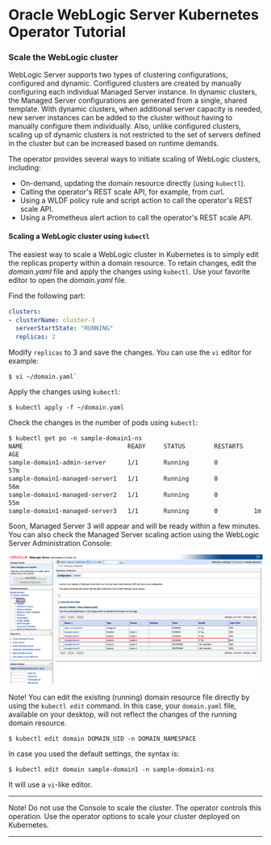 # Oracle WebLogic Server Kubernetes Operator Tutorial #

### Scale the WebLogic cluster  ###

WebLogic Server supports two types of clustering configurations, configured and dynamic. Configured clusters are created by manually configuring each individual Managed Server instance. In dynamic clusters, the Managed Server configurations are generated from a single, shared template.  With dynamic clusters, when additional server capacity is needed, new server instances can be added to the cluster without having to manually configure them individually. Also, unlike configured clusters, scaling up of dynamic clusters is not restricted to the set of servers defined in the cluster but can be increased based on runtime demands.

The operator provides several ways to initiate scaling of WebLogic clusters, including:

- On-demand, updating the domain resource directly (using `kubectl`).
- Calling the operator's REST scale API, for example, from curl.
- Using a WLDF policy rule and script action to call the operator's REST scale API.
- Using a Prometheus alert action to call the operator's REST scale API.

#### Scaling a WebLogic cluster using `kubectl`  ####

The easiest way to scale a WebLogic cluster in Kubernetes is to simply edit the replicas property within a domain resource.  To retain changes, edit the *domain.yaml* file and apply the changes using `kubectl`. Use your favorite editor to open the *domain.yaml* file.

Find the following part:
```yaml
clusters:
- clusterName: cluster-1
  serverStartState: "RUNNING"
  replicas: 2
```
Modify `replicas` to 3 and save the changes. You can use the `vi` editor for example:
```shell
$ vi ~/domain.yaml`
```
Apply the changes using `kubectl`:
```shell
$ kubectl apply -f ~/domain.yaml
```
Check the changes in the number of pods using `kubectl`:
```shell
$ kubectl get po -n sample-domain1-ns
NAME                             READY     STATUS        RESTARTS   AGE
sample-domain1-admin-server      1/1       Running       0          57m
sample-domain1-managed-server1   1/1       Running       0          56m
sample-domain1-managed-server2   1/1       Running       0          55m
sample-domain1-managed-server3   1/1       Running       0          1m
```
Soon, Managed Server 3 will appear and will be ready within a few minutes. You can also check the Managed Server scaling action using the WebLogic Server Administration Console:

![alt text](../images/scaling/check.on.console.png)

Note! You can edit the existing (running) domain resource file directly by using the `kubectl edit` command. In this case, your `domain.yaml` file, available on your desktop, will not reflect the changes of the running domain resource.

```shell
$ kubectl edit domain DOMAIN_UID -n DOMAIN_NAMESPACE
```
In case you used the default settings, the syntax is:

```shell
$ kubectl edit domain sample-domain1 -n sample-domain1-ns
```
It will use a `vi`-like editor.

---
Note! Do not use the Console to scale the cluster. The operator controls this operation. Use the operator options to scale your cluster deployed on Kubernetes.

---
